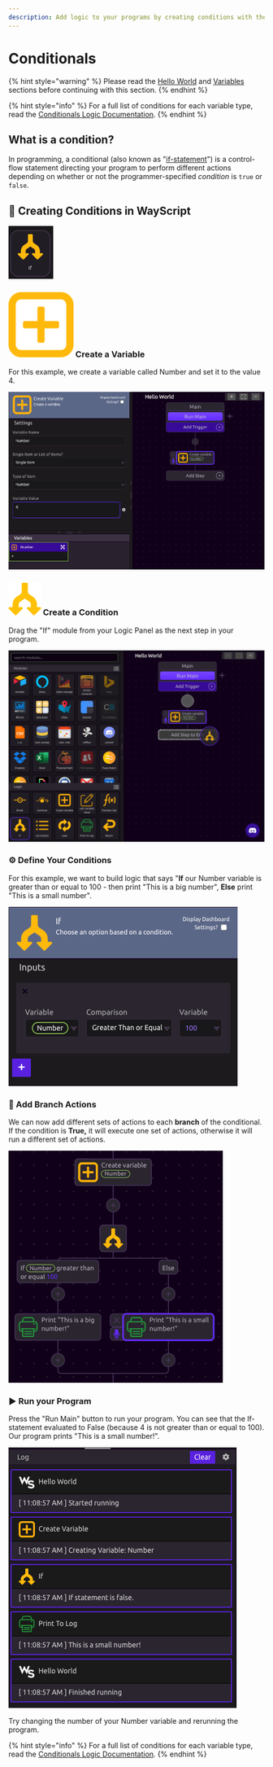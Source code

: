 ```yaml
---
description: Add logic to your programs by creating conditions with the If Module.
---
```


# Conditionals

{% hint style="warning" %}
Please read the [Hello World](hello-world.md) and [Variables](variables.md) sections before continuing with this section.
{% endhint %}

{% hint style="info" %}
For a full list of conditions for each variable type, read the [Conditionals Logic Documentation](../library/logic/conditionals.md).
{% endhint %}

## What is a condition?

In programming, a conditional \(also known as "[if-statement](../library/logic/conditionals.md#if-else)"\) is a control-flow statement directing your program to perform different actions depending on whether or not the programmer-specified _condition_ is `true` or `false`.

## 🌟 Creating Conditions in WayScript

![](../.gitbook/assets/screenshot-2019-07-15-17.32.43.png)

### ![](../.gitbook/assets/create_var.png) Create a Variable

For this example, we create a variable called Number and set it to the value 4. 

![](../.gitbook/assets/screenshot-2019-07-16-09.55.12.png)

### ![](../.gitbook/assets/conditional.png) Create a Condition

Drag the "If" module from your Logic Panel as the next step in your program.

![](../.gitbook/assets/screenshot-2019-07-16-10.10.10.png)

### ⚙ Define Your Conditions

For this example, we want to build logic that says "**If** our Number variable is greater than or equal to 100 - then print "This is a big number", **Else** print "This is a small number".

![If Number is Greater Than or Equal To to 100](../.gitbook/assets/screenshot-2019-07-16-11.03.50.png)

### 🌲 Add Branch Actions

We can now add different sets of actions to each **branch** of the conditional. If the condition is **True,** it will execute one set of actions, otherwise it will run a different set of actions. 

![](../.gitbook/assets/screenshot-2019-07-16-11.07.47.png)

### ▶ Run your Program

Press the "Run Main" button to run your program. You can see that the If-statement evaluated to False \(because 4 is not greater than or equal to 100\). Our program prints "This is a small number!".

![](../.gitbook/assets/screenshot-2019-07-16-11.09.27.png)

Try changing the number of your Number variable and rerunning the program. 

{% hint style="info" %}
For a full list of conditions for each variable type, read the [Conditionals Logic Documentation](../library/logic/conditionals.md).
{% endhint %}

